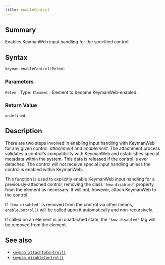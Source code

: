 ```yaml
---
title: enableControl
---
```


## Summary

Enables KeymanWeb input handling for the specified control.

## Syntax

```c
keyman.enableControl(Pelem)
```

### Parameters

`Pelem`
:   Type: `Element`
:   Element to become KeymanWeb-enabled.

### Return Value

`undefined`

## Description

There are two steps involved in enabling input handling with KeymanWeb
for any given control: *attachment* and *enablement*. The attachment
process validates a control's compatibility with KeymanWeb and
establishes special metadata within the system. This data is released if
the control is ever detached. The control will not receive special input
handling unless the control is enabled within KeymanWeb.

This function is used to explicitly enable KeymanWeb input handling for
a previously-attached control, removing the class `'kmw-disabled'`
property from the element as necessary. It will not, however, attach
KeymanWeb to the control.

If `'kmw-disabled'` is removed from the control via other means, `enableControl()` will be called upon it automatically and non-recursively.

If called on an element in an unattached state, the `'kmw-disabled'` tag will be removed from the element.

## See also 
- [`keyman.attachToControl()`](attachToControl)
- [`keyman.disableControl()`](disableControl)
